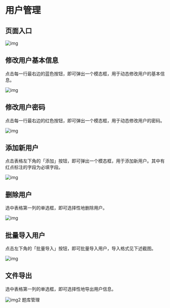 # 用户管理

## 页面入口

![img](/img/manager-manual/160467185781.jpg)

## 修改用户基本信息

点击每一行最右边的蓝色按钮，即可弹出一个模态框，用于动态修改用户的基本信息。

![img](/img/manager-manual/160467185828.jpg)

## 修改用户密码

点击每一行最右边的红色按钮，即可弹出一个模态框，用于动态修改用户的密码。

![img](/img/manager-manual/160467185877.jpg)

## 添加新用户

点击表格左下角的「添加」按钮，即可弹出一个模态框，用于添加新用户。其中有红点标注的字段为必填字段。

![img](/img/manager-manual/160467185931.jpg)

## 删除用户

选中表格第一列的单选框，即可选择性地删除用户。

![img](/img/manager-manual/160467185995.jpg)

## 批量导入用户

点击左下角的「批量导入」按钮，即可批量导入用户，导入格式见下述截图。

![img](/img/manager-manual/160467186051.jpg)

## 文件导出

选中表格第一列的单选框，即可选择性地导出用户信息。

![img](/img/manager-manual/160467186110.jpg)2  题库管理